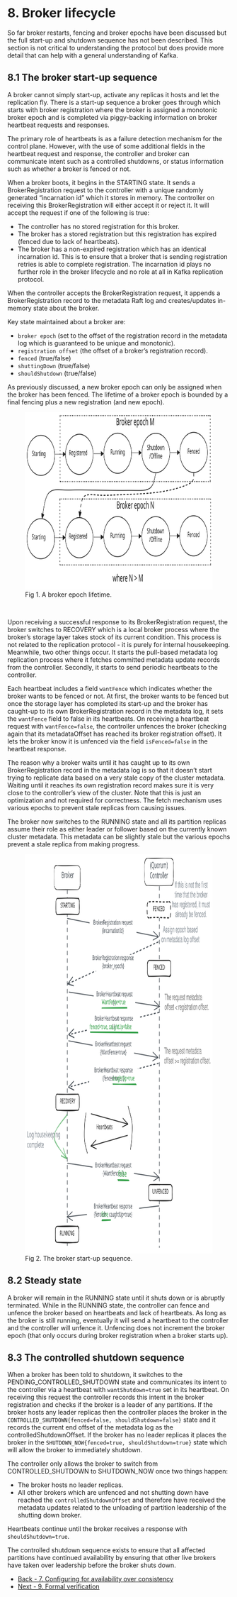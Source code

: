 # 8. Broker lifecycle

So far broker restarts, fencing and broker epochs have been discussed but the full start-up and shutdown sequence has not been described. This section is not critical to understanding the protocol but does provide more detail that can help with a general understanding of Kafka.

## 8.1 The broker start-up sequence

A broker cannot simply start-up, activate any replicas it hosts and let the replication fly. There is a start-up sequence a broker goes through which starts with broker registration where the broker is assigned a monotonic broker epoch and is completed via piggy-backing information on broker heartbeat requests and responses.

The primary role of heartbeats is as a failure detection mechanism for the control plane. However, with the use of some additional fields in the heartbeat request and response, the controller and broker can communicate intent such as a controlled shutdowns, or status information such as whether a broker is fenced or not.

When a broker boots, it begins in the STARTING state. It sends a BrokerRegistration request to the controller with a unique randomly generated “incarnation id” which it stores in memory. The controller on receiving this BrokerRegistration will either accept it or reject it. It will accept the request if one of the following is true:
- The controller has no stored registration for this broker.
- The broker has a stored registration but this registration has expired (fenced due to lack of heartbeats).
- The broker has a non-expired registration which has an identical incarnation id. This is to ensure that a broker that is sending registration retries is able to complete registration. The incarnation id plays no further role in the broker lifecycle and no role at all in Kafka replication protocol.

When the controller accepts the BrokerRegistration request, it appends a BrokerRegistration record to the metadata Raft log and creates/updates in-memory state about the broker.

Key state maintained about a broker are:
- `broker epoch` (set to the offset of the registration record in the metadata log which is guaranteed to be unique and monotonic).
- `registration offset` (the offset of a broker’s registration record).
- `fenced` (true/false)
- `shuttingDown` (true/false)
- `shouldShutdown` (true/false)

As previously discussed, a new broker epoch can only be assigned when the broker has been fenced. The lifetime of a broker epoch is bounded by a final fencing plus a new registration (and new epoch).

<figure>
    <img src="images/broker_epochs.svg" height=400>
    <figcaption>Fig 1. A broker epoch lifetime.</figcaption>
</figure>
<br/>

Upon receiving a successful response to its BrokerRegistration request, the broker switches to RECOVERY which is a local broker process where the broker’s storage layer takes stock of its current condition. This process is not related to the replication protocol - it is purely for internal housekeeping. Meanwhile, two other things occur. It starts the pull-based metadata log replication process where it fetches committed metadata update records from the controller. Secondly, it starts to send periodic heartbeats to the controller.

Each heartbeat includes a field `wantFence` which indicates whether the broker wants to be fenced or not. At first, the broker wants to be fenced but once the storage layer has completed its start-up and the broker has caught-up to its own BrokerRegistration record in the metadata log, it sets the `wantFence` field to false in its heartbeats. On receiving a heartbeat request with `wantFence=false`, the controller unfences the broker (checking again that its metadataOffset has reached its broker registration offset). It lets the broker know it is unfenced via the field `isFenced=false` in the heartbeat response.

The reason why a broker waits until it has caught up to its own BrokerRegistration record in the metadata log is so that it doesn’t start trying to replicate data based on a very stale copy of the cluster metadata. Waiting until it reaches its own registration record makes sure it is very close to the controller’s view of the cluster. Note that this is just an optimization and not required for correctness. The fetch mechanism uses various epochs to prevent stale replicas from causing issues.

The broker now switches to the RUNNING state and all its partition replicas assume their role as either leader or follower based on the currently known cluster metadata. This metadata can be slightly stale but the various epochs prevent a stale replica from making progress.

<figure>
    <img src="images/broker_startup.svg" height=900>
    <figcaption>Fig 2. The broker start-up sequence.</figcaption>
</figure>

## 8.2 Steady state

A broker will remain in the RUNNING state until it shuts down or is abruptly terminated. While in the RUNNING state, the controller can fence and unfence the broker based on heartbeats and lack of heartbeats. As long as the broker is still running, eventually it will send a heartbeat to the controller and the controller will unfence it. Unfencing does not increment the broker epoch (that only occurs during broker registration when a broker starts up).

## 8.3 The controlled shutdown sequence

When a broker has been told to shutdown, it switches to the PENDING_CONTROLLED_SHUTDOWN state and communicates its intent to the controller via a heartbeat with `wantShutdown=true` set in its heartbeat. On receiving this request the controller records this intent in the broker registration and checks if the broker is a leader of any partitions. If the broker hosts any leader replicas then the controller places the broker in the `CONTROLLED_SHUTDOWN{fenced=false, shouldShutdown=false}` state and it records the current end offset of the metadata log as the controlledShutdownOffset. If the broker has no leader replicas it places the broker in the `SHUTDOWN_NOW{fenced=true, shouldShutdown=true}` state which will allow the broker to immediately shutdown.

The controller only allows the broker to switch from CONTROLLED_SHUTDOWN to SHUTDOWN_NOW once two things happen:

- The broker hosts no leader replicas.
- All other brokers which are unfenced and not shutting down have reached the `controlledShutdownOffset` and therefore have received the metadata updates related to the unloading of partition leadership of the shutting down broker.

Heartbeats continue until the broker receives a response with `shouldShutdown=true`.

The controlled shutdown sequence exists to ensure that all affected partitions have continued availability by ensuring that other live brokers have taken over leadership before the broker shuts down.

- [Back - 7. Configuring for availability over consistency](7_availability.md)
- [Next - 9. Formal verification](9_formal_verification.md)
